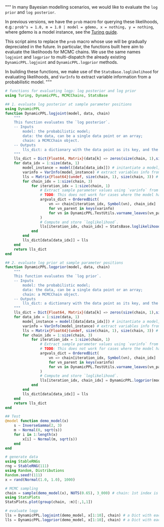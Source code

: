 """
In many Bayesian modelling scenarios, we would like to evaluate the `log prior` and `log posterior`.

In previous versions, we have the `prob` macro for querying these likelihoods, e.g.: 
`prob"s = 1.0, m = 1.0 | model = gdemo, x = nothing, y = nothing`, where gdemo is a model instance, see the [Turing guide](https://turing.ml/v0.22/docs/using-turing/guide).

This script aims to replace the `prob` macro whose use will be gradually depreciated in the future.
In particular, the functions built here aim to evaluate the likelihoods for MCMC chains. 
We use the same names `logjoint` and `logprior` to multi-dispatch the already existing `DynamicPPL.logjoint` and `DynamicPPL.logprior` methods.

In building these functions, we make use of the `StatsBase.loglikelihood` for evaluating likelihoods, and `VarInfo` to extract variable information from a probabilistic model. 
"""

```julia
# functions for evaluating logp: log posterior and log prior
using Turing, DynamicPPL, MCMCChains, StatsBase

## 1. evaluate log posterior at sample parameter positions
using DynamicPPL
function DynamicPPL.logjoint(model, data, chain)
    """
    This function evaluates the `log posterior`.
    -- Inputs 
        model: the probabilistic model;
        data: the data, can be a single data point or an array;
        chain: a MCMCChain object.
    -- Outputs
        lls_dict: a dictionary with the data point as its key, and the `log posterior` as its value.
    """
    lls_dict = Dict{Float64, Matrix}(data[k] => zeros(size(chain, 1),size(chain, 3)) for k = 1:size(data, 1))
    for data_idx = 1:size(data, 1)
        model_instance = model([data[data_idx]]) # initantiate a model, given the data
        varinfo = VarInfo(model_instance) # extract variables info from the model
        lls = Matrix{Float64}(undef, size(chain, 1), size(chain, 3)) # initialize a matrix to store the evaluated log posterior
        for chain_idx = 1:size(chain, 3)
            for iteration_idx = 1:size(chain, 1) 
                # Extract sample parameter values using `varinfo` from the chain.
                # TODO: This does not work for cases where the model has dynamic support, i.e. some of the iterations might have differently sized parameter space.
                argvals_dict = OrderedDict(
                    vn => chain[iteration_idx, Symbol(vn), chain_idx]
                    for vn_parent in keys(varinfo)
                    for vn in DynamicPPL.TestUtils.varname_leaves(vn_parent, varinfo[vn_parent])
                )
                # Compute and store `loglikelihood`.
                lls[iteration_idx, chain_idx] = StatsBase.loglikelihood(model_instance, argvals_dict)
            end
        end
        lls_dict[data[data_idx]] = lls
    end
    return lls_dict
end

## 2. evaluate log prior at sample parameter positions
function DynamicPPL.logprior(model, data, chain)
    """
    This function evaluates the `log prior`.
    -- Inputs 
        model: the probabilistic model;
        data: the data, can be a single data point or an array;
        chain: a MCMCChain object.
    -- Outputs
        lls_dict: a dictionary with the data point as its key, and the `log prior` as its value.
    """
    lls_dict = Dict{Float64, Matrix}(data[k] => zeros(size(chain, 1),size(chain, 3)) for k = 1:size(data, 1))
    for data_idx = 1:size(data, 1)
        model_instance = model([data[data_idx]]) # initantiate a model, given the data
        varinfo = VarInfo(model_instance) # extract variables info from the model
        lls = Matrix{Float64}(undef, size(chain, 1), size(chain, 3)) # initialize a matrix to store the evaluated log posterior
        for chain_idx = 1:size(chain, 3)
            for iteration_idx = 1:size(chain, 1)
                # Extract sample parameter values using `varinfo` from the chain.
                # TODO: This does not work for cases where the model has dynamic support, i.e. some of the iterations might have differently sized parameter space.
                argvals_dict = OrderedDict(
                    vn => chain[iteration_idx, Symbol(vn), chain_idx]
                    for vn_parent in keys(varinfo)
                    for vn in DynamicPPL.TestUtils.varname_leaves(vn_parent, varinfo[vn_parent])
                )
                # Compute and store `loglikelihood`.
                lls[iteration_idx, chain_idx] = DynamicPPL.logprior(model_instance, argvals_dict)
            end
        end
        lls_dict[data[data_idx]] = lls
    end
    return lls_dict
end

## Test 
@model function demo_model(x)
    s ~ InverseGamma(2, 3)
    m ~ Normal(0, sqrt(s))
    for i in 1:length(x)
        x[i] ~ Normal(m, sqrt(s))
    end
end

# generate data
using StableRNGs
rng = StableRNG(111)
using Random, Distributions
Random.seed!(111)
x = rand(Normal(1.0, 1.0), 1000)

# MCMC sampling 
chain = sample(demo_model(x), NUTS(0.65), 3_000) # chain: 1st index is the iteration no, 3rd index is the chain no.
using StatsPlots
StatsPlots.plot(group(chain, :m)[:,1,1])

# evaluate logp
lls = DynamicPPL.logjoint(demo_model, x[1:10], chain) # a Dict with each key-value pair of size 3000x1
lls = DynamicPPL.logprior(demo_model, x[1:10], chain) # a Dict with each key-value pair of size 3000x1
```
